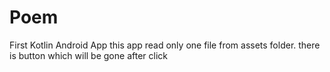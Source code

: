 # Poem
First Kotlin Android App
this app read only one file from assets folder. there is button which will be gone after click
